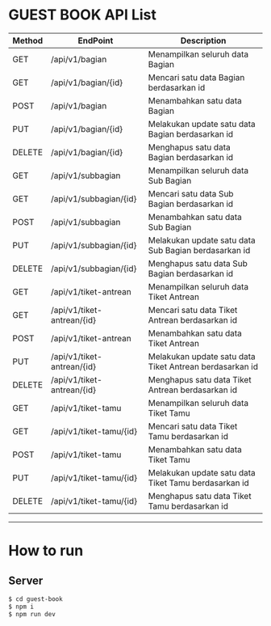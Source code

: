 # GUEST BOOK API List

| Method | EndPoint                   | Description                                             |
| ------ | -------------------------- | ------------------------------------------------------- |
| GET    | /api/v1/bagian             | Menampilkan seluruh data Bagian                         |
| GET    | /api/v1/bagian/{id}        | Mencari satu data Bagian berdasarkan id                 |
| POST   | /api/v1/bagian             | Menambahkan satu data Bagian                            |
| PUT    | /api/v1/bagian/{id}        | Melakukan update satu data Bagian berdasarkan id        |
| DELETE | /api/v1/bagian/{id}        | Menghapus satu data Bagian berdasarkan id               |
| GET    | /api/v1/subbagian          | Menampilkan seluruh data Sub Bagian                     |
| GET    | /api/v1/subbagian/{id}     | Mencari satu data Sub Bagian berdasarkan id             |
| POST   | /api/v1/subbagian          | Menambahkan satu data Sub Bagian                        |
| PUT    | /api/v1/subbagian/{id}     | Melakukan update satu data Sub Bagian berdasarkan id    |
| DELETE | /api/v1/subbagian/{id}     | Menghapus satu data Sub Bagian berdasarkan id           |
| GET    | /api/v1/tiket-antrean      | Menampilkan seluruh data Tiket Antrean                  |
| GET    | /api/v1/tiket-antrean/{id} | Mencari satu data Tiket Antrean berdasarkan id          |
| POST   | /api/v1/tiket-antrean      | Menambahkan satu data Tiket Antrean                     |
| PUT    | /api/v1/tiket-antrean/{id} | Melakukan update satu data Tiket Antrean berdasarkan id |
| DELETE | /api/v1/tiket-antrean/{id} | Menghapus satu data Tiket Antrean berdasarkan id        |
| GET    | /api/v1/tiket-tamu         | Menampilkan seluruh data Tiket Tamu                     |
| GET    | /api/v1/tiket-tamu/{id}    | Mencari satu data Tiket Tamu berdasarkan id             |
| POST   | /api/v1/tiket-tamu         | Menambahkan satu data Tiket Tamu                        |
| PUT    | /api/v1/tiket-tamu/{id}    | Melakukan update satu data Tiket Tamu berdasarkan id    |
| DELETE | /api/v1/tiket-tamu/{id}    | Menghapus satu data Tiket Tamu berdasarkan id           |


---

# How to run

## Server

```bash
$ cd guest-book
$ npm i
$ npm run dev
```